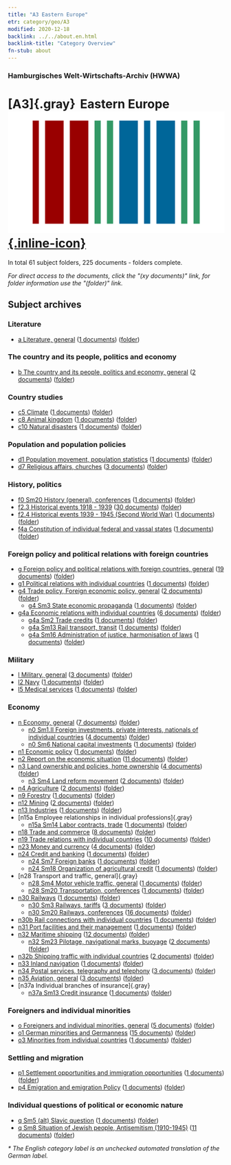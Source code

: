 ```yaml
---
title: "A3 Eastern Europe"
etr: category/geo/A3
modified: 2020-12-18
backlink: ../../about.en.html
backlink-title: "Category Overview"
fn-stub: about
---
```


### Hamburgisches Welt-Wirtschafts-Archiv (HWWA)
# [A3]{.gray}&#8201; Eastern Europe&#160; [![Wikidata item](/images/Wikidata-logo.svg){.inline-icon}](http://www.wikidata.org/entity/Q27468)





In total 61 subject folders, 225 documents - folders complete.

_For direct access to the documents, click the "(xy documents)" link, for folder information use the "(folder)" link._

## Subject archives



### Literature

- [a Literature, general](../../../subject/about.en.html#a) (<a href="https://dfg-viewer.de/show/?tx_dlf[id]=https://pm20.zbw.eu/mets/sh/1408xx/140896/1423xx/142393/public.mets.en.xml" target="_blank">1 documents</a>) ([folder](http://purl.org/pressemappe20/folder/sh/140896,142393))

### The country and its people, politics and economy

- [b The country and its people, politics and economy, general](../../../subject/about.en.html#b) (<a href="https://dfg-viewer.de/show/?tx_dlf[id]=https://pm20.zbw.eu/mets/sh/1408xx/140896/1441xx/144196/public.mets.en.xml" target="_blank">2 documents</a>) ([folder](http://purl.org/pressemappe20/folder/sh/140896,144196))

### Country studies

- [c5 Climate](../../../subject/about.en.html#c5) (<a href="https://dfg-viewer.de/show/?tx_dlf[id]=https://pm20.zbw.eu/mets/sh/1408xx/140896/1442xx/144209/public.mets.en.xml" target="_blank">1 documents</a>) ([folder](http://purl.org/pressemappe20/folder/sh/140896,144209))
- [c8 Animal kingdom](../../../subject/about.en.html#c8) (<a href="https://dfg-viewer.de/show/?tx_dlf[id]=https://pm20.zbw.eu/mets/sh/1408xx/140896/1442xx/144212/public.mets.en.xml" target="_blank">1 documents</a>) ([folder](http://purl.org/pressemappe20/folder/sh/140896,144212))
- [c10 Natural disasters](../../../subject/about.en.html#c10) (<a href="https://dfg-viewer.de/show/?tx_dlf[id]=https://pm20.zbw.eu/mets/sh/1408xx/140896/1442xx/144215/public.mets.en.xml" target="_blank">1 documents</a>) ([folder](http://purl.org/pressemappe20/folder/sh/140896,144215))

### Population and population policies

- [d1 Population movement, population statistics](../../../subject/about.en.html#d1) (<a href="https://dfg-viewer.de/show/?tx_dlf[id]=https://pm20.zbw.eu/mets/sh/1408xx/140896/1442xx/144222/public.mets.en.xml" target="_blank">1 documents</a>) ([folder](http://purl.org/pressemappe20/folder/sh/140896,144222))
- [d7 Religious affairs, churches](../../../subject/about.en.html#d7) (<a href="https://dfg-viewer.de/show/?tx_dlf[id]=https://pm20.zbw.eu/mets/sh/1408xx/140896/1442xx/144241/public.mets.en.xml" target="_blank">3 documents</a>) ([folder](http://purl.org/pressemappe20/folder/sh/140896,144241))

### History, politics

  - [f0 Sm20 History (general), conferences](../../../subject/about.en.html#f0_Sm20) (<a href="https://dfg-viewer.de/show/?tx_dlf[id]=https://pm20.zbw.eu/mets/sh/1408xx/140896/1505xx/150592/public.mets.en.xml" target="_blank">1 documents</a>) ([folder](http://purl.org/pressemappe20/folder/sh/140896,150592))
- [f2.3 Historical events 1918 - 1939](../../../subject/about.en.html#f2.3) (<a href="https://dfg-viewer.de/show/?tx_dlf[id]=https://pm20.zbw.eu/mets/sh/1408xx/140896/1813xx/181391/public.mets.en.xml" target="_blank">30 documents</a>) ([folder](http://purl.org/pressemappe20/folder/sh/140896,181391))
- [f2.4 Historical events 1939 - 1945 (Second World War)](../../../subject/about.en.html#f2.4) (<a href="https://dfg-viewer.de/show/?tx_dlf[id]=https://pm20.zbw.eu/mets/sh/1408xx/140896/1813xx/181361/public.mets.en.xml" target="_blank">1 documents</a>) ([folder](http://purl.org/pressemappe20/folder/sh/140896,181361))
- [f4a Constitution of individual federal and vassal states](../../../subject/about.en.html#f4a) (<a href="https://dfg-viewer.de/show/?tx_dlf[id]=https://pm20.zbw.eu/mets/sh/1408xx/140896/1443xx/144391/public.mets.en.xml" target="_blank">1 documents</a>) ([folder](http://purl.org/pressemappe20/folder/sh/140896,144391))

### Foreign policy and political relations with foreign countries

- [g Foreign policy and political relations with foreign countries, general](../../../subject/about.en.html#g) (<a href="https://dfg-viewer.de/show/?tx_dlf[id]=https://pm20.zbw.eu/mets/sh/1408xx/140896/1444xx/144451/public.mets.en.xml" target="_blank">19 documents</a>) ([folder](http://purl.org/pressemappe20/folder/sh/140896,144451))
- [g1 Political relations with individual countries](../../../subject/about.en.html#g1) (<a href="https://dfg-viewer.de/show/?tx_dlf[id]=https://pm20.zbw.eu/mets/sh/1408xx/140896/1444xx/144452/public.mets.en.xml" target="_blank">1 documents</a>) ([folder](http://purl.org/pressemappe20/folder/sh/140896,144452))
- [g4 Trade policy, Foreign economic policy, general](../../../subject/about.en.html#g4) (<a href="https://dfg-viewer.de/show/?tx_dlf[id]=https://pm20.zbw.eu/mets/sh/1408xx/140896/1444xx/144470/public.mets.en.xml" target="_blank">2 documents</a>) ([folder](http://purl.org/pressemappe20/folder/sh/140896,144470))
  - [g4 Sm3 State economic propaganda](../../../subject/about.en.html#g4_Sm3) (<a href="https://dfg-viewer.de/show/?tx_dlf[id]=https://pm20.zbw.eu/mets/sh/1408xx/140896/1633xx/163381/public.mets.en.xml" target="_blank">1 documents</a>) ([folder](http://purl.org/pressemappe20/folder/sh/140896,163381))
- [g4a Economic relations with individual countries](../../../subject/about.en.html#g4a) (<a href="https://dfg-viewer.de/show/?tx_dlf[id]=https://pm20.zbw.eu/mets/sh/1408xx/140896/1445xx/144531/public.mets.en.xml" target="_blank">6 documents</a>) ([folder](http://purl.org/pressemappe20/folder/sh/140896,144531))
  - [g4a Sm2 Trade credits](../../../subject/about.en.html#g4a_Sm2) (<a href="https://dfg-viewer.de/show/?tx_dlf[id]=https://pm20.zbw.eu/mets/sh/1408xx/140896/1445xx/144533/public.mets.en.xml" target="_blank">1 documents</a>) ([folder](http://purl.org/pressemappe20/folder/sh/140896,144533))
  - [g4a Sm13 Rail transport, transit](../../../subject/about.en.html#g4a_Sm13) (<a href="https://dfg-viewer.de/show/?tx_dlf[id]=https://pm20.zbw.eu/mets/sh/1408xx/140896/1445xx/144543/public.mets.en.xml" target="_blank">1 documents</a>) ([folder](http://purl.org/pressemappe20/folder/sh/140896,144543))
  - [g4a Sm16 Administration of justice, harmonisation of laws](../../../subject/about.en.html#g4a_Sm16) (<a href="https://dfg-viewer.de/show/?tx_dlf[id]=https://pm20.zbw.eu/mets/sh/1408xx/140896/1445xx/144546/public.mets.en.xml" target="_blank">1 documents</a>) ([folder](http://purl.org/pressemappe20/folder/sh/140896,144546))

### Military

- [l Military, general](../../../subject/about.en.html#l) (<a href="https://dfg-viewer.de/show/?tx_dlf[id]=https://pm20.zbw.eu/mets/sh/1408xx/140896/1447xx/144762/public.mets.en.xml" target="_blank">3 documents</a>) ([folder](http://purl.org/pressemappe20/folder/sh/140896,144762))
- [l2 Navy](../../../subject/about.en.html#l2) (<a href="https://dfg-viewer.de/show/?tx_dlf[id]=https://pm20.zbw.eu/mets/sh/1408xx/140896/1447xx/144768/public.mets.en.xml" target="_blank">1 documents</a>) ([folder](http://purl.org/pressemappe20/folder/sh/140896,144768))
- [l5 Medical services](../../../subject/about.en.html#l5) (<a href="https://dfg-viewer.de/show/?tx_dlf[id]=https://pm20.zbw.eu/mets/sh/1408xx/140896/1447xx/144778/public.mets.en.xml" target="_blank">1 documents</a>) ([folder](http://purl.org/pressemappe20/folder/sh/140896,144778))

### Economy

- [n Economy, general](../../../subject/about.en.html#n) (<a href="https://dfg-viewer.de/show/?tx_dlf[id]=https://pm20.zbw.eu/mets/sh/1408xx/140896/1449xx/144930/public.mets.en.xml" target="_blank">7 documents</a>) ([folder](http://purl.org/pressemappe20/folder/sh/140896,144930))
  - [n0 Sm1.II Foreign investments, private interests, nationals of individual countries](../../../subject/about.en.html#n0_Sm1.II) (<a href="https://dfg-viewer.de/show/?tx_dlf[id]=https://pm20.zbw.eu/mets/sh/1408xx/140896/1457xx/145775/public.mets.en.xml" target="_blank">4 documents</a>) ([folder](http://purl.org/pressemappe20/folder/sh/140896,145775))
  - [n0 Sm6 National capital investments](../../../subject/about.en.html#n0_Sm6) (<a href="https://dfg-viewer.de/show/?tx_dlf[id]=https://pm20.zbw.eu/mets/sh/1408xx/140896/1632xx/163245/public.mets.en.xml" target="_blank">1 documents</a>) ([folder](http://purl.org/pressemappe20/folder/sh/140896,163245))
- [n1 Economic policy](../../../subject/about.en.html#n1) (<a href="https://dfg-viewer.de/show/?tx_dlf[id]=https://pm20.zbw.eu/mets/sh/1408xx/140896/1449xx/144931/public.mets.en.xml" target="_blank">1 documents</a>) ([folder](http://purl.org/pressemappe20/folder/sh/140896,144931))
- [n2 Report on the economic situation](../../../subject/about.en.html#n2) (<a href="https://dfg-viewer.de/show/?tx_dlf[id]=https://pm20.zbw.eu/mets/sh/1408xx/140896/1449xx/144972/public.mets.en.xml" target="_blank">11 documents</a>) ([folder](http://purl.org/pressemappe20/folder/sh/140896,144972))
- [n3 Land ownership and policies, home ownership](../../../subject/about.en.html#n3) (<a href="https://dfg-viewer.de/show/?tx_dlf[id]=https://pm20.zbw.eu/mets/sh/1408xx/140896/1450xx/145027/public.mets.en.xml" target="_blank">4 documents</a>) ([folder](http://purl.org/pressemappe20/folder/sh/140896,145027))
  - [n3 Sm4 Land reform movement](../../../subject/about.en.html#n3_Sm4) (<a href="https://dfg-viewer.de/show/?tx_dlf[id]=https://pm20.zbw.eu/mets/sh/1408xx/140896/1450xx/145035/public.mets.en.xml" target="_blank">2 documents</a>) ([folder](http://purl.org/pressemappe20/folder/sh/140896,145035))
- [n4 Agriculture](../../../subject/about.en.html#n4) (<a href="https://dfg-viewer.de/show/?tx_dlf[id]=https://pm20.zbw.eu/mets/sh/1408xx/140896/1450xx/145048/public.mets.en.xml" target="_blank">2 documents</a>) ([folder](http://purl.org/pressemappe20/folder/sh/140896,145048))
- [n9 Forestry](../../../subject/about.en.html#n9) (<a href="https://dfg-viewer.de/show/?tx_dlf[id]=https://pm20.zbw.eu/mets/sh/1408xx/140896/1450xx/145074/public.mets.en.xml" target="_blank">1 documents</a>) ([folder](http://purl.org/pressemappe20/folder/sh/140896,145074))
- [n12 Mining](../../../subject/about.en.html#n12) (<a href="https://dfg-viewer.de/show/?tx_dlf[id]=https://pm20.zbw.eu/mets/sh/1408xx/140896/1450xx/145083/public.mets.en.xml" target="_blank">2 documents</a>) ([folder](http://purl.org/pressemappe20/folder/sh/140896,145083))
- [n13 Industries](../../../subject/about.en.html#n13) (<a href="https://dfg-viewer.de/show/?tx_dlf[id]=https://pm20.zbw.eu/mets/sh/1408xx/140896/1450xx/145098/public.mets.en.xml" target="_blank">1 documents</a>) ([folder](http://purl.org/pressemappe20/folder/sh/140896,145098))
- [n15a Employee relationships in individual professions]{.gray}
  - [n15a Sm14 Labor contracts, trade](../../../subject/about.en.html#n15a_Sm14) (<a href="https://dfg-viewer.de/show/?tx_dlf[id]=https://pm20.zbw.eu/mets/sh/1408xx/140896/1452xx/145218/public.mets.en.xml" target="_blank">1 documents</a>) ([folder](http://purl.org/pressemappe20/folder/sh/140896,145218))
- [n18 Trade and commerce](../../../subject/about.en.html#n18) (<a href="https://dfg-viewer.de/show/?tx_dlf[id]=https://pm20.zbw.eu/mets/sh/1408xx/140896/1452xx/145262/public.mets.en.xml" target="_blank">8 documents</a>) ([folder](http://purl.org/pressemappe20/folder/sh/140896,145262))
- [n19 Trade relations with individual countries](../../../subject/about.en.html#n19) (<a href="https://dfg-viewer.de/show/?tx_dlf[id]=https://pm20.zbw.eu/mets/sh/1408xx/140896/1452xx/145289/public.mets.en.xml" target="_blank">10 documents</a>) ([folder](http://purl.org/pressemappe20/folder/sh/140896,145289))
- [n23 Money and currency](../../../subject/about.en.html#n23) (<a href="https://dfg-viewer.de/show/?tx_dlf[id]=https://pm20.zbw.eu/mets/sh/1408xx/140896/1453xx/145305/public.mets.en.xml" target="_blank">4 documents</a>) ([folder](http://purl.org/pressemappe20/folder/sh/140896,145305))
- [n24 Credit and banking](../../../subject/about.en.html#n24) (<a href="https://dfg-viewer.de/show/?tx_dlf[id]=https://pm20.zbw.eu/mets/sh/1408xx/140896/1453xx/145339/public.mets.en.xml" target="_blank">1 documents</a>) ([folder](http://purl.org/pressemappe20/folder/sh/140896,145339))
  - [n24 Sm7 Foreign banks](../../../subject/about.en.html#n24_Sm7) (<a href="https://dfg-viewer.de/show/?tx_dlf[id]=https://pm20.zbw.eu/mets/sh/1408xx/140896/1453xx/145366/public.mets.en.xml" target="_blank">1 documents</a>) ([folder](http://purl.org/pressemappe20/folder/sh/140896,145366))
  - [n24 Sm18 Organization of agricultural credit](../../../subject/about.en.html#n24_Sm18) (<a href="https://dfg-viewer.de/show/?tx_dlf[id]=https://pm20.zbw.eu/mets/sh/1408xx/140896/1453xx/145381/public.mets.en.xml" target="_blank">1 documents</a>) ([folder](http://purl.org/pressemappe20/folder/sh/140896,145381))
- [n28 Transport and traffic, general]{.gray}
  - [n28 Sm4 Motor vehicle traffic, general](../../../subject/about.en.html#n28_Sm4) (<a href="https://dfg-viewer.de/show/?tx_dlf[id]=https://pm20.zbw.eu/mets/sh/1408xx/140896/1455xx/145515/public.mets.en.xml" target="_blank">1 documents</a>) ([folder](http://purl.org/pressemappe20/folder/sh/140896,145515))
  - [n28 Sm20 Transportation, conferences](../../../subject/about.en.html#n28_Sm20) (<a href="https://dfg-viewer.de/show/?tx_dlf[id]=https://pm20.zbw.eu/mets/sh/1408xx/140896/1505xx/150580/public.mets.en.xml" target="_blank">1 documents</a>) ([folder](http://purl.org/pressemappe20/folder/sh/140896,150580))
- [n30 Railways](../../../subject/about.en.html#n30) (<a href="https://dfg-viewer.de/show/?tx_dlf[id]=https://pm20.zbw.eu/mets/sh/1408xx/140896/1455xx/145531/public.mets.en.xml" target="_blank">1 documents</a>) ([folder](http://purl.org/pressemappe20/folder/sh/140896,145531))
  - [n30 Sm3 Railways, tariffs](../../../subject/about.en.html#n30_Sm3) (<a href="https://dfg-viewer.de/show/?tx_dlf[id]=https://pm20.zbw.eu/mets/sh/1408xx/140896/1455xx/145534/public.mets.en.xml" target="_blank">3 documents</a>) ([folder](http://purl.org/pressemappe20/folder/sh/140896,145534))
  - [n30 Sm20 Railways, conferences](../../../subject/about.en.html#n30_Sm20) (<a href="https://dfg-viewer.de/show/?tx_dlf[id]=https://pm20.zbw.eu/mets/sh/1408xx/140896/1521xx/152139/public.mets.en.xml" target="_blank">16 documents</a>) ([folder](http://purl.org/pressemappe20/folder/sh/140896,152139))
- [n30b Rail connections with individual countries](../../../subject/about.en.html#n30b) (<a href="https://dfg-viewer.de/show/?tx_dlf[id]=https://pm20.zbw.eu/mets/sh/1408xx/140896/1455xx/145562/public.mets.en.xml" target="_blank">1 documents</a>) ([folder](http://purl.org/pressemappe20/folder/sh/140896,145562))
- [n31 Port facilities and their management](../../../subject/about.en.html#n31) (<a href="https://dfg-viewer.de/show/?tx_dlf[id]=https://pm20.zbw.eu/mets/sh/1408xx/140896/1455xx/145563/public.mets.en.xml" target="_blank">1 documents</a>) ([folder](http://purl.org/pressemappe20/folder/sh/140896,145563))
- [n32 Maritime shipping](../../../subject/about.en.html#n32) (<a href="https://dfg-viewer.de/show/?tx_dlf[id]=https://pm20.zbw.eu/mets/sh/1408xx/140896/1455xx/145567/public.mets.en.xml" target="_blank">12 documents</a>) ([folder](http://purl.org/pressemappe20/folder/sh/140896,145567))
  - [n32 Sm23 Pilotage, navigational marks, buoyage](../../../subject/about.en.html#n32_Sm23) (<a href="https://dfg-viewer.de/show/?tx_dlf[id]=https://pm20.zbw.eu/mets/sh/1408xx/140896/1455xx/145596/public.mets.en.xml" target="_blank">2 documents</a>) ([folder](http://purl.org/pressemappe20/folder/sh/140896,145596))
- [n32b Shipping traffic with individual countries](../../../subject/about.en.html#n32b) (<a href="https://dfg-viewer.de/show/?tx_dlf[id]=https://pm20.zbw.eu/mets/sh/1408xx/140896/1456xx/145645/public.mets.en.xml" target="_blank">2 documents</a>) ([folder](http://purl.org/pressemappe20/folder/sh/140896,145645))
- [n33 Inland navigation](../../../subject/about.en.html#n33) (<a href="https://dfg-viewer.de/show/?tx_dlf[id]=https://pm20.zbw.eu/mets/sh/1408xx/140896/1456xx/145646/public.mets.en.xml" target="_blank">1 documents</a>) ([folder](http://purl.org/pressemappe20/folder/sh/140896,145646))
- [n34 Postal services, telegraphy and telephony](../../../subject/about.en.html#n34) (<a href="https://dfg-viewer.de/show/?tx_dlf[id]=https://pm20.zbw.eu/mets/sh/1408xx/140896/1456xx/145662/public.mets.en.xml" target="_blank">3 documents</a>) ([folder](http://purl.org/pressemappe20/folder/sh/140896,145662))
- [n35 Aviation, general](../../../subject/about.en.html#n35) (<a href="https://dfg-viewer.de/show/?tx_dlf[id]=https://pm20.zbw.eu/mets/sh/1408xx/140896/1456xx/145681/public.mets.en.xml" target="_blank">3 documents</a>) ([folder](http://purl.org/pressemappe20/folder/sh/140896,145681))
- [n37a Individual branches of insurance]{.gray}
  - [n37a Sm13 Credit insurance](../../../subject/about.en.html#n37a_Sm13) (<a href="https://dfg-viewer.de/show/?tx_dlf[id]=https://pm20.zbw.eu/mets/sh/1408xx/140896/1457xx/145748/public.mets.en.xml" target="_blank">1 documents</a>) ([folder](http://purl.org/pressemappe20/folder/sh/140896,145748))

### Foreigners and individual minorities

- [o Foreigners and individual minorities, general](../../../subject/about.en.html#o) (<a href="https://dfg-viewer.de/show/?tx_dlf[id]=https://pm20.zbw.eu/mets/sh/1408xx/140896/1459xx/145908/public.mets.en.xml" target="_blank">5 documents</a>) ([folder](http://purl.org/pressemappe20/folder/sh/140896,145908))
- [o1 German minorities and Germanness](../../../subject/about.en.html#o1) (<a href="https://dfg-viewer.de/show/?tx_dlf[id]=https://pm20.zbw.eu/mets/sh/1408xx/140896/1459xx/145909/public.mets.en.xml" target="_blank">15 documents</a>) ([folder](http://purl.org/pressemappe20/folder/sh/140896,145909))
- [o3 Minorities from individual countries](../../../subject/about.en.html#o3) (<a href="https://dfg-viewer.de/show/?tx_dlf[id]=https://pm20.zbw.eu/mets/sh/1408xx/140896/1822xx/182220/public.mets.en.xml" target="_blank">1 documents</a>) ([folder](http://purl.org/pressemappe20/folder/sh/140896,182220))

### Settling and migration

- [p1 Settlement opportunities and immigration opportunities](../../../subject/about.en.html#p1) (<a href="https://dfg-viewer.de/show/?tx_dlf[id]=https://pm20.zbw.eu/mets/sh/1408xx/140896/1459xx/145914/public.mets.en.xml" target="_blank">1 documents</a>) ([folder](http://purl.org/pressemappe20/folder/sh/140896,145914))
- [p4 Emigration and emigration Policy](../../../subject/about.en.html#p4) (<a href="https://dfg-viewer.de/show/?tx_dlf[id]=https://pm20.zbw.eu/mets/sh/1408xx/140896/1459xx/145925/public.mets.en.xml" target="_blank">1 documents</a>) ([folder](http://purl.org/pressemappe20/folder/sh/140896,145925))

### Individual questions of political or economic nature

- [q Sm5 (alt) Slavic question](../../../subject/about.en.html#q_Sm5_(alt)) (<a href="https://dfg-viewer.de/show/?tx_dlf[id]=https://pm20.zbw.eu/mets/sh/1408xx/140896/1459xx/145949/public.mets.en.xml" target="_blank">1 documents</a>) ([folder](http://purl.org/pressemappe20/folder/sh/140896,145949))
- [q Sm8 Situation of Jewish people, Antisemitism (1910-1945)](../../../subject/about.en.html#q_Sm8) (<a href="https://dfg-viewer.de/show/?tx_dlf[id]=https://pm20.zbw.eu/mets/sh/1408xx/140896/1459xx/145952/public.mets.en.xml" target="_blank">11 documents</a>) ([folder](http://purl.org/pressemappe20/folder/sh/140896,145952))


_* The English category label is an unchecked automated translation of the German label._

